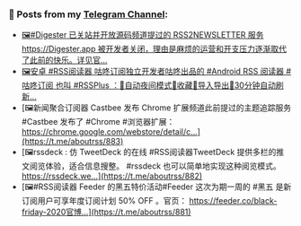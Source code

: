 ### 📰 Posts from my [Telegram Channel](https://t.me/s/aboutrss):
<!-- BLOG-POST-LIST:START -->
- [🖼#Digester 已关站并开放源码频道提过的 RSS2NEWSLETTER 服务 https://Digester.app 被开发者关闭，理由是麻烦的运营和开支压力逐渐取代了此前的快乐。详见官...](https://t.me/aboutrss/885)
- [🖼安卓 #RSS阅读器 咕咚订阅独立开发者咕咚出品的 #Android RSS 阅读器 #咕咚订阅 也叫 #RSSPlus ：🔸自动夜间模式🔸收藏🔸导入导出🔸30分钟自动刷新...](https://t.me/aboutrss/884)
- [🖼新闻聚合订阅器 Castbee 发布 Chrome 扩展频道此前提过的主题追踪服务 #Castbee 发布了 #Chrome #浏览器扩展：https://chrome.google.com/webstore/detail/c...](https://t.me/aboutrss/883)
- [🖼rssdeck : 仿 TweetDeck 的在线 #RSS阅读器TweetDeck 提供多栏的推文阅览体验，适合信息搜整。 #rssdeck 也可以简单地实现这种阅览模式。https://rssdeck.we...](https://t.me/aboutrss/882)
- [🖼#RSS阅读器 Feeder 的黑五特价活动#Feeder 这次为期一周的 #黑五 是新订阅用户可享年度订阅计划 50% OFF 。官页： https://feeder.co/black-friday-2020官博...](https://t.me/aboutrss/881)
<!-- BLOG-POST-LIST:END -->

<!--
**AboutRSS/AboutRSS** is a ✨ _special_ ✨ repository because its `README.md` (this file) appears on your GitHub profile.

Here are some ideas to get you started:

- 🔭 I’m currently working on ...
- 🌱 I’m currently learning ...
- 👯 I’m looking to collaborate on ...
- 🤔 I’m looking for help with ...
- 💬 Ask me about ...
- 📫 How to reach me: ...
- 😄 Pronouns: ...
- ⚡ Fun fact: ...
-->

